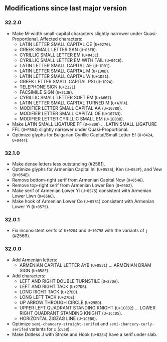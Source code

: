 ## Modifications since last major version

### 32.2.0

* Make M-width small-capital characters slightly narrower under Quasi-Proportional. Affected characters:
  - LATIN LETTER SMALL CAPITAL OE (`U+0276`).
  - GREEK SMALL LETTER SAN (`U+03FB`).
  - CYRILLIC SMALL LETTER EM (`U+043C`).
  - CYRILLIC SMALL LETTER EM WITH TAIL (`U+04CE`).
  - LATIN LETTER SMALL CAPITAL AE (`U+1D01`).
  - LATIN LETTER SMALL CAPITAL M (`U+1D0D`).
  - LATIN LETTER SMALL CAPITAL W (`U+1D21`).
  - GREEK LETTER SMALL CAPITAL PSI (`U+1D2A`).
  - TELEPHONE SIGN (`U+2121`).
  - FACSIMILE SIGN (`U+213B`).
  - CYRILLIC SMALL LETTER SOFT EM (`U+A667`).
  - LATIN LETTER SMALL CAPITAL TURNED M (`U+A7FA`).
  - MODIFIER LETTER SMALL CAPITAL AA (`U+10780`).
  - MODIFIER LETTER SMALL CAPITAL OE (`U+107A3`).
  - MODIFIER LETTER CYRILLIC SMALL EM (`U+1E03B`).
* Make LATIN SMALL LIGATURE FF (`U+FB00`) ... LATIN SMALL LIGATURE FFL (`U+FB04`) slightly narrower under Quasi-Proportional.
* Optimize glyphs for Bulgarian Cyrillic Capital/Small Letter Ef (`U+0424`, `U+0444`).


### 32.1.0

* Make dense letters less outstanding (#2581).
* Optimize glyphs for Armenian Capital Ini (`U+053B`), Ken (`U+053F`), and Vew (`U+054E`).
* Remove bottom-right serif from Armenian Capital Now (`U+0546`).
* Remove top-right serif from Armenian Lower Ben (`U+0562`).
* Make serif of Armenian Lower Yi (`U+0575`) consistent with Armenian Lower Liwn (`U+056C`).
* Make hook of Armenian Lower Co (`U+0581`) consistent with Armenian Lower Yi (`U+0575`).


### 32.0.1

* Fix inconsistent serifs of `U+0284` and `U+10798` with the variants of `j` (#2569).


### 32.0.0

* Add Armenian letters:
  - ARMENIAN CAPITAL LETTER AYB (`U+0531`) ... ARMENIAN DRAM SIGN (`U+058F`).
* Add characters:
  - LEFT AND RIGHT DOUBLE TURNSTILE (`U+27DA`).
  - LEFT AND RIGHT TACK (`U+27DB`).
  - LONG RIGHT TACK (`U+27DD`).
  - LONG LEFT TACK (`U+27DE`).
  - UP ARROW THROUGH CIRCLE (`U+29BD`).
  - UPPER LEFT QUADRANT STANDING KNIGHT (`U+1CCD2`) ... LOWER RIGHT QUADRANT STANDING KNIGHT (`U+1CCD5`).
  - HORIZONTAL ZIGZAG LINE (`U+1CEB0`).
* Optimize `semi-chancery-straight-serifed` and `semi-chancery-curly-serifed` variants for `x` (`cv58`).
* Make Dotless J with Stroke and Hook (`U+0284`) have a serif under slab.

